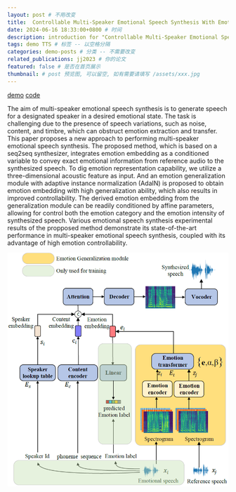 ```yaml
---
layout: post # 不用改变
title:  Controllable Multi-Speaker Emotional Speech Synthesis With Emotion Representation of High Generalization Capability # 博客标题
date: 2024-06-16 18:33:00+0800 # 时间
description: introduction for "Controllable Multi-Speaker Emotional Speech Synthesis With Emotion Representation of High Generalization Capability" # 博客描述
tags: demo TTS # 标签 -- 以空格分隔
categories: demo-posts # 分类 -- 不需要改变
related_publications: jj2023 # 你的论文
featured: false # 是否在首页展示
thumbnail: # post 预览图, 可以留空, 如有需要请填写 /assets/xxx.jpg
---
```


[demo](https://woaki.github.io/cmetts/) [code](https://github.com/woaki/tacotron2-cmetts)

The aim of multi-speaker emotional speech synthesis is to generate speech for a designated speaker in a desired emotional state. The task is challenging due to the presence of speech variations, such as noise, content, and timbre, which can obstruct emotion extraction and transfer. This paper proposes a new approach to performing multi-speaker emotional speech synthesis. The proposed method, which is based on a seq2seq synthesizer, integrates emotion embedding as a conditioned variable to convey exact emotional information from reference audio to the synthesized speech. To dig emotion representation capability, we utilize a three-dimensional acoustic feature as input. And an emotion generalization module with adaptive instance normalization (AdaIN) is proposed to obtain emotion embedding with high generalization ability, which also results in improved controllability. The derived emotion embedding from the generalization module can be readily conditioned by affine parameters, allowing for control both the emotion category and the emotion intensity of synthesized speech. Various emotional speech synthesis experimental results of the propposed method demonstrate its state-of-the-art performance in multi-speaker emotional speech synthesis, coupled with its advantage of high emotion controllability.

![model_arc](/assets/img/cmetts/model_arc_2.png "demo")


